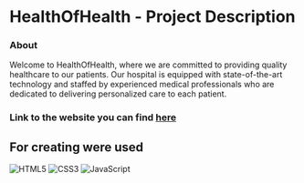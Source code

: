# HealthOfHealth - Project Description <br>

### About<br/>
Welcome to HealthOfHealth, where we are committed to providing quality healthcare to our patients. Our hospital is equipped with state-of-the-art technology and staffed by experienced medical professionals who are dedicated to delivering personalized care to each patient.<br/>

### Link to the website you can find [here](https://github.com/PAZIUK/PAZIUK/blob/main/README.md#my-projects)<br/>

## For creating were used<br/>

![HTML5](https://img.shields.io/badge/-HTML5-ffffff?style=for-the-badge&logo=html5)
![CSS3](https://img.shields.io/badge/-CSS3-264de4?style=for-the-badge&logo=css3)
![JavaScript](https://img.shields.io/badge/-JavaScript-ffffff?style=for-the-badge&logo=javascript)
